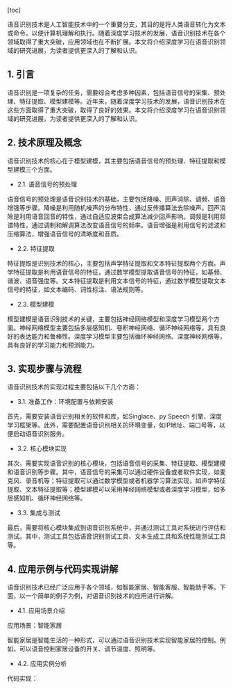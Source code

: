 
[toc]                    
                
                
语音识别技术是人工智能技术中的一个重要分支，其目的是将人类语音转化为文本或命令，以便计算机理解和执行。随着深度学习技术的发展，语音识别技术在各个领域取得了重大突破，应用领域也在不断扩展。本文将介绍深度学习在语音识别领域的研究进展，为读者提供更深入的了解和认识。

## 1. 引言

语音识别是一项复杂的任务，需要综合考虑多种因素，包括语音信号的采集、预处理、特征提取、模型建模等。近年来，随着深度学习技术的发展，语音识别技术在这些方面取得了重大突破，取得了良好的效果。本文将介绍深度学习在语音识别领域的研究进展，为读者提供更深入的了解和认识。

## 2. 技术原理及概念

语音识别技术的核心在于模型建模，其主要包括语音信号的预处理、特征提取和模型建模三个方面。

- 2.1. 语音信号的预处理

语音信号的预处理是语音识别技术的基础，主要包括降噪、回声消除、调频、语音增强等步骤。降噪是利用随机噪声的分布特性，通过反传播算法去除噪声。回声消除是利用语音回音的特性，通过自适应波束合成算法减少回声影响。调频是利用频谱特性，通过调制和解调算法改变语音信号的频率。语音增强是利用信号的滤波和压缩算法，增强语音信号的清晰度和音质。

- 2.2. 特征提取

特征提取是识别技术的核心，主要包括声学特征提取和文本特征提取两个方面。声学特征提取是利用语音信号的特征，通过数学模型提取语音信号的特征，如基频、谐波、语音强度等。文本特征提取是利用文本信号的特征，通过数学模型提取文本信号的特征，如文本编码、词性标注、语法规则等。

- 2.3. 模型建模

模型建模是语音识别技术的关键，主要包括神经网络模型和深度学习模型两个方面。神经网络模型主要包括多层感知机、卷积神经网络、循环神经网络等，具有良好的表达能力和鲁棒性。深度学习模型主要包括循环神经网络、深度神经网络等，具有良好的学习能力和预测能力。

## 3. 实现步骤与流程

语音识别技术的实现过程主要包括以下几个方面：

- 3.1. 准备工作：环境配置与依赖安装

首先，需要安装语音识别相关的软件和库，如Singlace、py Speech 引擎、深度学习框架等。此外，需要配置语音识别相关的环境变量，如IP地址、端口号等，以便启动语音识别服务。

- 3.2. 核心模块实现

其次，需要实现语音识别的核心模块，包括语音信号的采集、特征提取、模型建模和语音识别等步骤。其中，语音信号的采集可以通过硬件设备或者软件实现，如麦克风、录音机等；特征提取可以通过数学模型或者机器学习算法实现，如声学特征提取、文本特征提取等；模型建模可以采用神经网络模型或者深度学习模型，如多层感知机、循环神经网络等。

- 3.3. 集成与测试

最后，需要将核心模块集成到语音识别系统中，并通过测试工具对系统进行评估和测试。其中，测试工具包括语音识别测试工具、文本生成工具和系统性能测试工具等。

## 4. 应用示例与代码实现讲解

语音识别技术已经广泛应用于各个领域，如智能家居、智能客服、智能助手等。下面，以一个简单的例子为例，对语音识别技术的应用进行讲解。

- 4.1. 应用场景介绍

应用场景：智能家居

智能家居是智能生活的一种形式，可以通过语音识别技术实现智能家居的控制。例如，可以语音控制家居设备的开关、调节温度、照明等。

- 4.2. 应用实例分析

代码实现：

